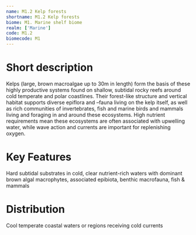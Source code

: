 ```yaml
---
name: M1.2 Kelp forests
shortname: M1.2 Kelp forests
biome: M1. Marine shelf biome
realm: ['Marine']
code: M1.2
biomecode: M1
---
```

# Short description

Kelps (large, brown macroalgae up to 30m in length) form the basis of these highly productive systems found on shallow, subtidal rocky reefs around cold temperate and polar coastlines. Their forest-like structure and vertical habitat supports diverse epiflora and –fauna living on the kelp itself, as well as rich communities of invertebrates, fish and marine birds and mammals living and foraging in and around these ecosystems.  High nutrient requirements mean these ecosystems are often associated with upwelling water, while wave action and currents are important for replenishing oxygen.

# Key Features

Hard subtidal substrates in cold, clear nutrient-rich waters with dominant brown algal macrophytes, associated epibiota, benthic macrofauna, fish & mammals

# Distribution

Cool temperate coastal waters or regions receiving cold currents
